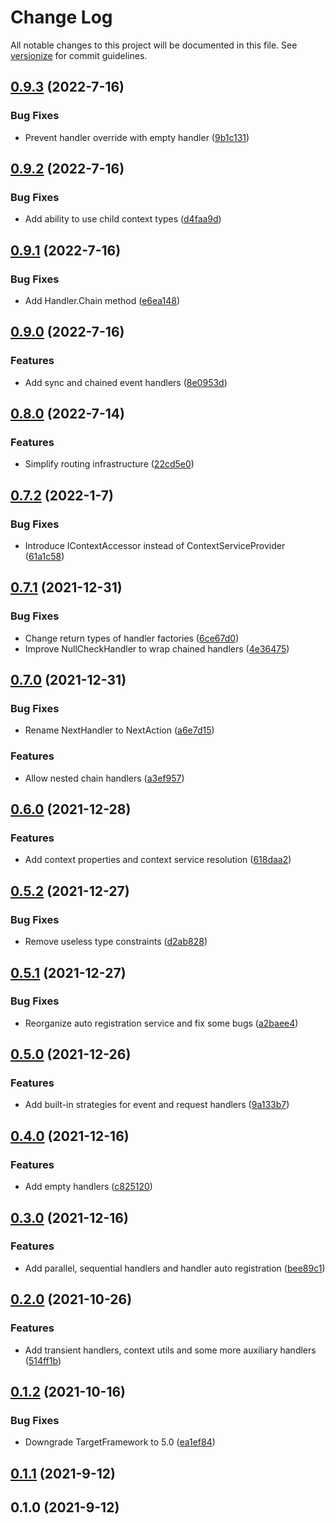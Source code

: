 # Change Log

All notable changes to this project will be documented in this file. See [versionize](https://github.com/saintedlama/versionize) for commit guidelines.

<a name="0.9.3"></a>
## [0.9.3](https://www.github.com/Kantaiko/Routing/releases/tag/v0.9.3) (2022-7-16)

### Bug Fixes

* Prevent handler override with empty handler ([9b1c131](https://www.github.com/Kantaiko/Routing/commit/9b1c131947d5c6131d59da7ba140952a20a6ae20))

<a name="0.9.2"></a>
## [0.9.2](https://www.github.com/Kantaiko/Routing/releases/tag/v0.9.2) (2022-7-16)

### Bug Fixes

* Add ability to use child context types ([d4faa9d](https://www.github.com/Kantaiko/Routing/commit/d4faa9dd1c6d49c81710b634d51f225efd49ca41))

<a name="0.9.1"></a>
## [0.9.1](https://www.github.com/Kantaiko/Routing/releases/tag/v0.9.1) (2022-7-16)

### Bug Fixes

* Add Handler.Chain method ([e6ea148](https://www.github.com/Kantaiko/Routing/commit/e6ea14811f6ae34ec8d428d6dd182dfec84cb838))

<a name="0.9.0"></a>
## [0.9.0](https://www.github.com/Kantaiko/Routing/releases/tag/v0.9.0) (2022-7-16)

### Features

* Add sync and chained event handlers ([8e0953d](https://www.github.com/Kantaiko/Routing/commit/8e0953d61219712580f52c1cd2121e7011df0986))

<a name="0.8.0"></a>
## [0.8.0](https://www.github.com/Kantaiko/Routing/releases/tag/v0.8.0) (2022-7-14)

### Features

* Simplify routing infrastructure ([22cd5e0](https://www.github.com/Kantaiko/Routing/commit/22cd5e0115aa2c47a56b511ce75c8904c389789b))

<a name="0.7.2"></a>
## [0.7.2](https://www.github.com/Kantaiko/Routing/releases/tag/v0.7.2) (2022-1-7)

### Bug Fixes

* Introduce IContextAccessor instead of ContextServiceProvider ([61a1c58](https://www.github.com/Kantaiko/Routing/commit/61a1c58defc038e6defc646082fb923fcc3fb690))

<a name="0.7.1"></a>
## [0.7.1](https://www.github.com/Kantaiko/Routing/releases/tag/v0.7.1) (2021-12-31)

### Bug Fixes

* Change return types of handler factories ([6ce67d0](https://www.github.com/Kantaiko/Routing/commit/6ce67d0b0b78493901a0b83a8d61d3d039739d5f))
* Improve NullCheckHandler to wrap chained handlers ([4e36475](https://www.github.com/Kantaiko/Routing/commit/4e36475ed0251b9678b8989b602e05b174dac5ee))

<a name="0.7.0"></a>
## [0.7.0](https://www.github.com/Kantaiko/Routing/releases/tag/v0.7.0) (2021-12-31)

### Bug Fixes

* Rename NextHandler to NextAction ([a6e7d15](https://www.github.com/Kantaiko/Routing/commit/a6e7d15adddb2a8bb7caa1894b246d3541bc7139))

### Features

* Allow nested chain handlers ([a3ef957](https://www.github.com/Kantaiko/Routing/commit/a3ef95761a2d434a7694fcf87cdc90d5b5978ad8))

<a name="0.6.0"></a>
## [0.6.0](https://www.github.com/Kantaiko/Routing/releases/tag/v0.6.0) (2021-12-28)

### Features

* Add context properties and context service resolution ([618daa2](https://www.github.com/Kantaiko/Routing/commit/618daa24c1ae62b63a37acd80d588c62c5fbbe2f))

<a name="0.5.2"></a>
## [0.5.2](https://www.github.com/Kantaiko/Routing/releases/tag/v0.5.2) (2021-12-27)

### Bug Fixes

* Remove useless type constraints ([d2ab828](https://www.github.com/Kantaiko/Routing/commit/d2ab82814d9bfff19b9337bdb3cfd37b56901e01))

<a name="0.5.1"></a>
## [0.5.1](https://www.github.com/Kantaiko/Routing/releases/tag/v0.5.1) (2021-12-27)

### Bug Fixes

* Reorganize auto registration service and fix some bugs ([a2baee4](https://www.github.com/Kantaiko/Routing/commit/a2baee442d42fce9b76de7f25e563fac82dc2d52))

<a name="0.5.0"></a>
## [0.5.0](https://www.github.com/Kantaiko/Routing/releases/tag/v0.5.0) (2021-12-26)

### Features

* Add built-in strategies for event and request handlers ([9a133b7](https://www.github.com/Kantaiko/Routing/commit/9a133b7e74fb845c8867149f9a042630020073e0))

<a name="0.4.0"></a>
## [0.4.0](https://www.github.com/Kantaiko/Routing/releases/tag/v0.4.0) (2021-12-16)

### Features

* Add empty handlers ([c825120](https://www.github.com/Kantaiko/Routing/commit/c825120fd8ec440bbeebb8a88aa6efb1abae2c6b))

<a name="0.3.0"></a>
## [0.3.0](https://www.github.com/Kantaiko/Routing/releases/tag/v0.3.0) (2021-12-16)

### Features

* Add parallel, sequential handlers and handler auto registration ([bee89c1](https://www.github.com/Kantaiko/Routing/commit/bee89c1f968fc7d78f1d6d2e74a4d1d3200733e5))

<a name="0.2.0"></a>
## [0.2.0](https://www.github.com/Kantaiko/Routing/releases/tag/v0.2.0) (2021-10-26)

### Features

* Add transient handlers, context utils and some more auxiliary handlers ([514ff1b](https://www.github.com/Kantaiko/Routing/commit/514ff1bb9b1f0b8a39901cd8addd031cbb658040))

<a name="0.1.2"></a>
## [0.1.2](https://www.github.com/Kantaiko/Routing/releases/tag/v0.1.2) (2021-10-16)

### Bug Fixes

* Downgrade TargetFramework to 5.0 ([ea1ef84](https://www.github.com/Kantaiko/Routing/commit/ea1ef8411705f5156fa329e772a07d53780e9f92))

<a name="0.1.1"></a>
## [0.1.1](https://www.github.com/Kantaiko/Routing/releases/tag/v0.1.1) (2021-9-12)

<a name="0.1.0"></a>
## 0.1.0 (2021-9-12)

